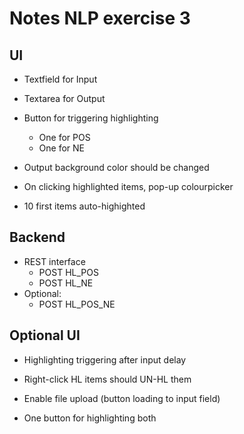 # Notes NLP exercise 3
## UI
* Textfield for Input
* Textarea for Output

* Button for triggering highlighting
	* One for POS
	* One for NE
* Output background color should be changed

* On clicking highlighted items, pop-up colourpicker
* 10 first items auto-highighted


## Backend
* REST interface
	* POST HL_POS
	* POST HL_NE
* Optional:
	* POST HL_POS_NE


## Optional UI
* Highlighting triggering after input delay
* Right-click HL items should UN-HL them
* Enable file upload (button loading to input field)

* One button for highlighting  both